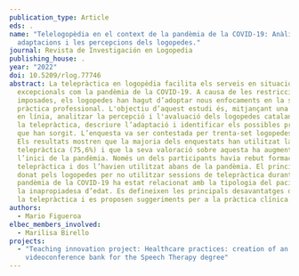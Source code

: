 ```yaml
---
publication_type: Article
eds: .
name: "Telelogopèdia en el context de la pandèmia de la COVID-19: Anàlisi de les
  adaptacions i les percepcions dels logopedes."
journal: Revista de Investigación en Logopedia
publishing_house: .
year: "2022"
doi: 10.5209/rlog.77746
abstract: La telepràctica en logopèdia facilita els serveis en situacions
  excepcionals com la pandèmia de la COVID-19. A causa de les restriccions
  imposades, els logopedes han hagut d’adoptar nous enfocaments en la seva
  pràctica professional. L'objectiu d’aquest estudi és, mitjançant una enquesta
  en línia, analitzar la percepció i l'avaluació dels logopedes catalans sobre
  la telepràctica, descriure l’adaptació i identificar els possibles problemes
  que han sorgit. L’enquesta va ser contestada per trenta-set logopedes actius.
  Els resultats mostren que la majoria dels enquestats han utilitzat la
  telepràctica (75,6%) i que la seva valoració sobre aquesta ha augmentat des de
  l’inici de la pandèmia. Només un dels participants havia rebut formació en
  telepràctica i dos l’havien utilitzat abans de la pandèmia. El principal motiu
  donat pels logopedes per no utilitzar sessions de telepràctica durant la
  pandèmia de la COVID-19 ha estat relacionat amb la tipologia del pacient i/o
  la inapropiadesa d’edat. Es defineixen les principals desavantatges de l’ús de
  la telepràctica i es proposen suggeriments per a la pràctica clínica.
authors:
  - Mario Figueroa
elbec_members_involved:
  - Marilisa Birello
projects:
  - "Teaching innovation project: Healthcare practices: creation of an online
    videoconference bank for the Speech Therapy degree"
---
```

